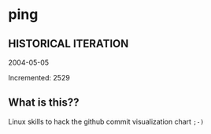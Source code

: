 # ping

## HISTORICAL ITERATION
2004-05-05

Incremented: 2529

## What is this?? 
Linux skills to hack the github commit visualization chart `;-)`
